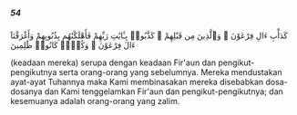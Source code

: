 ##### 54

<span class="ayah">كَدَأْبِ ءَالِ فِرْعَوْنَ ۙ وَٱلَّذِينَ مِن قَبْلِهِمْ ۚ كَذَّبُوا۟ بِـَٔايَٰتِ رَبِّهِمْ فَأَهْلَكْنَٰهُم بِذُنُوبِهِمْ وَأَغْرَقْنَآ ءَالَ فِرْعَوْنَ ۚ وَكُلٌّۭ كَانُوا۟ ظَٰلِمِينَ</span>

<span class="ayah_translation">(keadaan mereka) serupa dengan keadaan Fir'aun dan pengikut-pengikutnya serta orang-orang yang sebelumnya. Mereka mendustakan ayat-ayat Tuhannya maka Kami membinasakan mereka disebabkan dosa-dosanya dan Kami tenggelamkan Fir'aun dan pengikut-pengikutnya; dan kesemuanya adalah orang-orang yang zalim.</span>
